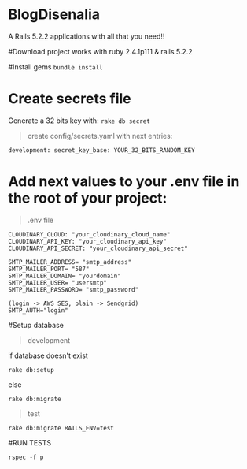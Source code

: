 # BlogDisenalia
A Rails 5.2.2 applications with all that you need!!

#Download project
works with ruby 2.4.1p111 & rails 5.2.2

#Install gems
`bundle install`

# Create secrets file
Generate a 32 bits key with:
`rake db secret`

>create config/secrets.yaml with next entries:

`development:
  secret_key_base: YOUR_32_BITS_RANDOM_KEY`

# Add next values to your .env file in the root of your project:

>.env file

```SECRET_KEY_BASE: "YOUR_32_BITS_RANDOM_KEY"
CLOUDINARY_CLOUD: "your_cloudinary_cloud_name"
CLOUDINARY_API_KEY: "your_cloudinary_api_key"
CLOUDINARY_API_SECRET: "your_cloudinary_api_secret"

SMTP_MAILER_ADDRESS= "smtp_address"
SMTP_MAILER_PORT= "587"
SMTP_MAILER_DOMAIN= "yourdomain"
SMTP_MAILER_USER= "usersmtp"
SMTP_MAILER_PASSWORD= "smtp_password"

(login -> AWS SES, plain -> Sendgrid)
SMTP_AUTH="login"
```

#Setup database

>development

if database doesn't exist

`rake db:setup`

else

`rake db:migrate`


>test

`rake db:migrate RAILS_ENV=test`

#RUN TESTS

`rspec -f p`
